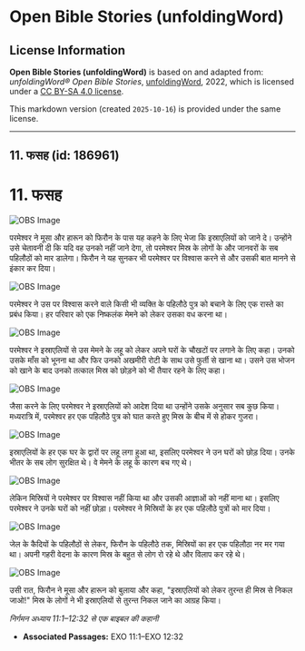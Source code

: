 # Open Bible Stories (unfoldingWord)

## License Information

**Open Bible Stories (unfoldingWord)** is based on and adapted from: _unfoldingWord® Open Bible Stories_, [unfoldingWord](https://unfoldingword.org/utw), 2022, which is licensed under a [CC BY-SA 4.0 license](https://creativecommons.org/licenses/by-sa/4.0/legalcode.en).

This markdown version (created `2025-10-16`) is provided under the same license.



--------------------------------

## 11. फसह (id: 186961)

11\. फसह
========

![OBS Image](https://cdn.aquifer.bible/aquifer-content/resources/UWOBS/jpg/360px/obs-en-11-01.jpg)

परमेश्वर ने मूसा और हारून को फिरौन के पास यह कहने के लिए भेजा कि इस्राएलियों को जाने दे। उन्होंने उसे चेतावनी दी कि यदि वह उनको नहीं जाने देगा, तो परमेश्वर मिस्र के लोगों के और जानवरों के सब पहिलौठों को मार डालेगा। फिरौन ने यह सुनकर भी परमेश्वर पर विश्वास करने से और उसकी बात मानने से इंकार कर दिया।

![OBS Image](https://cdn.aquifer.bible/aquifer-content/resources/UWOBS/jpg/360px/obs-en-11-02.jpg)

परमेश्वर ने उस पर विश्वास करने वाले किसी भी व्यक्ति के पहिलौठे पुत्र को बचाने के लिए एक रास्ते का प्रबंध किया। हर परिवार को एक निष्कलंक मेमने को लेकर उसका वध करना था।

![OBS Image](https://cdn.aquifer.bible/aquifer-content/resources/UWOBS/jpg/360px/obs-en-11-03.jpg)

परमेश्वर ने इस्राएलियों से उस मेमने के लहू को लेकर अपने घरों के चौखटों पर लगाने के लिए कहा। उनको उसके माँस को भूनना था और फिर उनको अखमीरी रोटी के साथ उसे फुर्ती से खाना था। उसने उस भोजन को खाने के बाद उनको तत्काल मिस्र को छोड़ने को भी तैयार रहने के लिए कहा।

![OBS Image](https://cdn.aquifer.bible/aquifer-content/resources/UWOBS/jpg/360px/obs-en-11-04.jpg)

जैसा करने के लिए परमेश्वर ने इस्राएलियों को आदेश दिया था उन्होंने उसके अनुसार सब कुछ किया। मध्यरात्रि में, परमेश्वर हर एक पहिलौठे पुत्र को घात करते हुए मिस्र के बीच में से होकर गुजरा।

![OBS Image](https://cdn.aquifer.bible/aquifer-content/resources/UWOBS/jpg/360px/obs-en-11-05.jpg)

इस्राएलियों के हर एक घर के द्वारों पर लहू लगा हुआ था, इसलिए परमेश्वर ने उन घरों को छोड़ दिया। उनके भीतर के सब लोग सुरक्षित थे। वे मेमने के लहू के कारण बच गए थे।

![OBS Image](https://cdn.aquifer.bible/aquifer-content/resources/UWOBS/jpg/360px/obs-en-11-06.jpg)

लेकिन मिस्रियों ने परमेश्वर पर विश्वास नहीं किया था और उसकी आज्ञाओं को नहीं माना था। इसलिए परमेश्वर ने उनके घरों को नहीं छोड़ा। परमेश्वर ने मिस्रियों के हर एक पहिलौठे पुत्रों को मार दिया।

![OBS Image](https://cdn.aquifer.bible/aquifer-content/resources/UWOBS/jpg/360px/obs-en-11-07.jpg)

जेल के कैदियों के पहिलौठों से लेकर, फिरौन के पहिलौठे तक, मिस्रियों का हर एक पहिलौठा नर मर गया था। अपनी गहरी वेदना के कारण मिस्र के बहुत से लोग रो रहे थे और विलाप कर रहे थे।

![OBS Image](https://cdn.aquifer.bible/aquifer-content/resources/UWOBS/jpg/360px/obs-en-11-08.jpg)

उसी रात, फिरौन ने मूसा और हारून को बुलाया और कहा, "इस्राएलियों को लेकर तुरन्त ही मिस्र से निकल जाओ!" मिस्र के लोगों ने भी इस्राएलियों से तुरन्त निकल जाने का आग्रह किया।

*निर्गमन अध्याय 11:1–12:32 से एक बाइबल की कहानी*

* **Associated Passages:** EXO 11:1–EXO 12:32

